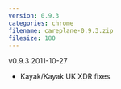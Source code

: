```yaml
---
version: 0.9.3
categories: chrome
filename: careplane-0.9.3.zip
filesize: 180
---
```

v0.9.3 2011-10-27
* Kayak/Kayak UK XDR fixes

